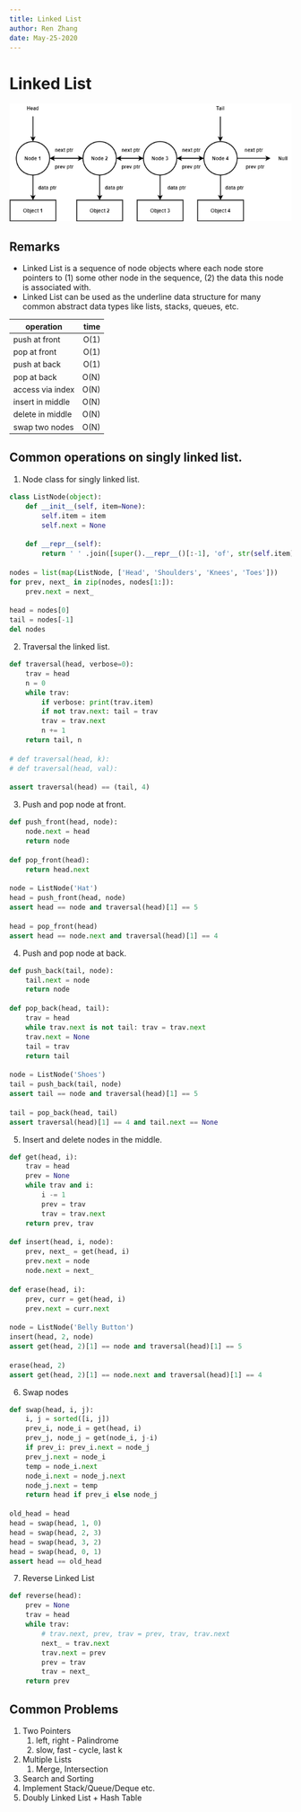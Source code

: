 ```yaml
---
title: Linked List
author: Ren Zhang
date: May-25-2020
---  
```


# Linked List  
![linked list image](./assets/LinkedList.png)
## Remarks  
+ Linked List is a sequence of node objects where each node store pointers to (1) some other node in the sequence, (2) the data this node is associated with. 
+ Linked List can be used as the underline data structure for many common abstract data types like lists, stacks, queues, etc. 

| operation        | time |
| ---------------- | ---: |
| push at front    | O(1) |
| pop at front     | O(1) |
| push at back     | O(1) |
| pop at back      | O(N) |
| access via index | O(N) |
| insert in middle | O(N) |
| delete in middle | O(N) |
| swap two nodes   | O(N) |

## Common operations on singly linked list.
1. Node class for singly linked list.
```python
class ListNode(object):
    def __init__(self, item=None):
        self.item = item
        self.next = None

    def __repr__(self):
        return ' ' .join([super().__repr__()[:-1], 'of', str(self.item), ' >'])

nodes = list(map(ListNode, ['Head', 'Shoulders', 'Knees', 'Toes']))
for prev, next_ in zip(nodes, nodes[1:]):
    prev.next = next_

head = nodes[0]
tail = nodes[-1]
del nodes
```  

2. Traversal the linked list.
```python
def traversal(head, verbose=0):
    trav = head
    n = 0
    while trav:
        if verbose: print(trav.item)
        if not trav.next: tail = trav
        trav = trav.next
        n += 1
    return tail, n

# def traversal(head, k):
# def traversal(head, val):

assert traversal(head) == (tail, 4)
```   

3. Push and pop node at front.
```python
def push_front(head, node):
    node.next = head
    return node

def pop_front(head):
    return head.next

node = ListNode('Hat')
head = push_front(head, node)    
assert head == node and traversal(head)[1] == 5

head = pop_front(head)
assert head == node.next and traversal(head)[1] == 4
```

4. Push and pop node at back. 
```python
def push_back(tail, node):  
    tail.next = node
    return node

def pop_back(head, tail):  
    trav = head
    while trav.next is not tail: trav = trav.next
    trav.next = None
    tail = trav
    return tail

node = ListNode('Shoes')
tail = push_back(tail, node)
assert tail == node and traversal(head)[1] == 5

tail = pop_back(head, tail)
assert traversal(head)[1] == 4 and tail.next == None
```

5. Insert and delete nodes in the middle.
```python
def get(head, i):
    trav = head
    prev = None
    while trav and i:
        i -= 1
        prev = trav
        trav = trav.next
    return prev, trav

def insert(head, i, node):
    prev, next_ = get(head, i)
    prev.next = node
    node.next = next_

def erase(head, i):
    prev, curr = get(head, i)
    prev.next = curr.next    

node = ListNode('Belly Button')
insert(head, 2, node)
assert get(head, 2)[1] == node and traversal(head)[1] == 5

erase(head, 2)
assert get(head, 2)[1] == node.next and traversal(head)[1] == 4
```

6. Swap nodes
```python
def swap(head, i, j):
    i, j = sorted([i, j])
    prev_i, node_i = get(head, i)
    prev_j, node_j = get(node_i, j-i)
    if prev_i: prev_i.next = node_j
    prev_j.next = node_i
    temp = node_i.next
    node_i.next = node_j.next 
    node_j.next = temp
    return head if prev_i else node_j

old_head = head
head = swap(head, 1, 0)
head = swap(head, 2, 3)
head = swap(head, 3, 2)
head = swap(head, 0, 1)
assert head == old_head
```

7. Reverse Linked List
```python
def reverse(head):
    prev = None
    trav = head
    while trav:
        # trav.next, prev, trav = prev, trav, trav.next
        next_ = trav.next
        trav.next = prev
        prev = trav
        trav = next_
    return prev
```

## Common Problems
1. Two Pointers 
   1. left, right - Palindrome
   2. slow, fast - cycle, last k 
2. Multiple Lists
   1. Merge, Intersection
3. Search and Sorting
4. Implement Stack/Queue/Deque etc.
5. Doubly Linked List + Hash Table
